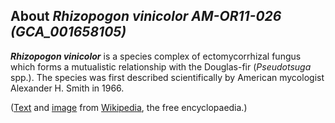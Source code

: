 About *Rhizopogon vinicolor AM-OR11-026 (GCA\_001658105)* 
---------------------------------------------------------



***Rhizopogon vinicolor*** is a species complex of ectomycorrhizal
fungus which forms a mutualistic relationship with the Douglas-fir
(*Pseudotsuga* spp.). The species was first described scientifically by
American mycologist Alexander H. Smith in 1966.

([Text](http://en.wikipedia.org/wiki/Rhizopogon_vinicolor) and
[image](https://commons.wikimedia.org/wiki/File:Rhizopogon_vinicolor_81733.jpg)
from [Wikipedia](http://en.wikipedia.org/), the free encyclopaedia.)
